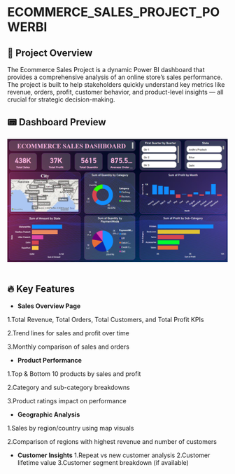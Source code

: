 # ECOMMERCE_SALES_PROJECT_POWERBI

## 📌 Project Overview
The Ecommerce Sales Project is a dynamic Power BI dashboard that provides a comprehensive analysis of an online store’s sales performance. The project is built to help stakeholders quickly understand key metrics like revenue, orders, profit, customer behavior, and product-level insights — all crucial for strategic decision-making.

## 📟 Dashboard Preview

<img src="Dashboard Image.png"/>&nbsp;

## 🔥 Key Features

- **Sales Overview Page**

1.Total Revenue, Total Orders, Total Customers, and Total Profit KPIs

2.Trend lines for sales and profit over time

3.Monthly comparison of sales and orders

- **Product Performance**

1.Top & Bottom 10 products by sales and profit

2.Category and sub-category breakdowns

3.Product ratings impact on performance

- **Geographic Analysis**

1.Sales by region/country using map visuals

2.Comparison of regions with highest revenue and number of customers

- **Customer Insights**
1.Repeat vs new customer analysis
2.Customer lifetime value
3.Customer segment breakdown (if available)


